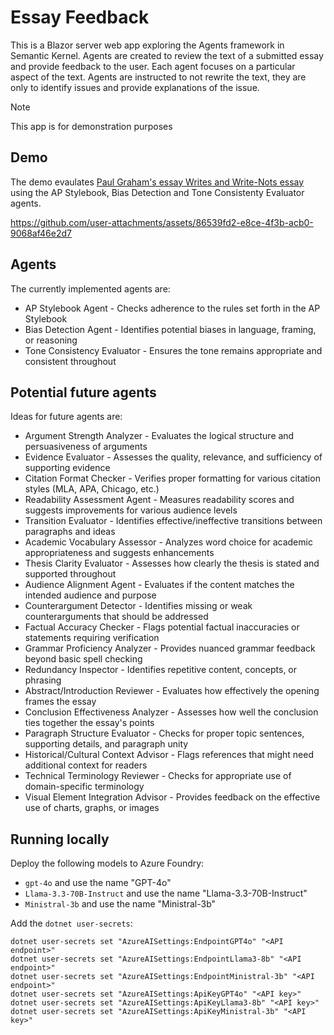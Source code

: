 # Essay Feedback

This is a Blazor server web app exploring the Agents framework in Semantic Kernel. Agents are
created to review the text of a submitted essay and provide feedback to the user. Each agent focuses
on a particular aspect of the text. Agents are instructed to not rewrite the text, they are only to
identify issues and provide explanations of the issue.

> [!NOTE]
> This app is for demonstration purposes

## Demo

The demo evaulates [Paul Graham's essay Writes and Write-Nots essay][] using the AP Stylebook,
Bias Detection and Tone Consistenty Evaluator agents.

https://github.com/user-attachments/assets/86539fd2-e8ce-4f3b-acb0-9068af46e2d7

[Paul Graham's essay Writes and Write-Nots essay]: https://www.paulgraham.com/writes.html

## Agents

The currently implemented agents are:

- AP Stylebook Agent - Checks adherence to the rules set forth in the AP Stylebook
- Bias Detection Agent - Identifies potential biases in language, framing, or reasoning
- Tone Consistency Evaluator - Ensures the tone remains appropriate and consistent throughout
 
## Potential future agents

Ideas for future agents are:

- Argument Strength Analyzer - Evaluates the logical structure and persuasiveness of arguments
- Evidence Evaluator - Assesses the quality, relevance, and sufficiency of supporting evidence
- Citation Format Checker - Verifies proper formatting for various citation styles (MLA, APA, Chicago, etc.)
- Readability Assessment Agent - Measures readability scores and suggests improvements for various audience levels
- Transition Evaluator - Identifies effective/ineffective transitions between paragraphs and ideas
- Academic Vocabulary Assessor - Analyzes word choice for academic appropriateness and suggests enhancements
- Thesis Clarity Evaluator - Assesses how clearly the thesis is stated and supported throughout
- Audience Alignment Agent - Evaluates if the content matches the intended audience and purpose
- Counterargument Detector - Identifies missing or weak counterarguments that should be addressed
- Factual Accuracy Checker - Flags potential factual inaccuracies or statements requiring verification
- Grammar Proficiency Analyzer - Provides nuanced grammar feedback beyond basic spell checking
- Redundancy Inspector - Identifies repetitive content, concepts, or phrasing
- Abstract/Introduction Reviewer - Evaluates how effectively the opening frames the essay
- Conclusion Effectiveness Analyzer - Assesses how well the conclusion ties together the essay's points
- Paragraph Structure Evaluator - Checks for proper topic sentences, supporting details, and paragraph unity
- Historical/Cultural Context Advisor - Flags references that might need additional context for readers
- Technical Terminology Reviewer - Checks for appropriate use of domain-specific terminology
- Visual Element Integration Advisor - Provides feedback on the effective use of charts, graphs, or images

## Running locally

Deploy the following models to Azure Foundry:

- `gpt-4o` and use the name "GPT-4o"
- `Llama-3.3-70B-Instruct` and use the name "Llama-3.3-70B-Instruct"
- `Ministral-3b` and use the name "Ministral-3b"

Add the `dotnet user-secrets`:

```
dotnet user-secrets set "AzureAISettings:EndpointGPT4o" "<API endpoint>"
dotnet user-secrets set "AzureAISettings:EndpointLlama3-8b" "<API endpoint>"
dotnet user-secrets set "AzureAISettings:EndpointMinistral-3b" "<API endpoint>"
dotnet user-secrets set "AzureAISettings:ApiKeyGPT4o" "<API key>"
dotnet user-secrets set "AzureAISettings:ApiKeyLlama3-8b" "<API key>"
dotnet user-secrets set "AzureAISettings:ApiKeyMinistral-3b" "<API key>"
```